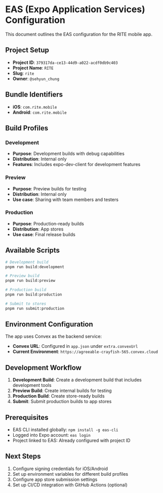# EAS (Expo Application Services) Configuration

This document outlines the EAS configuration for the RITE mobile app.

## Project Setup

- **Project ID**: `379317da-ce13-44d9-a022-acdf0db9c403`
- **Project Name**: `RITE`
- **Slug**: `rite`
- **Owner**: `@sehyun_chung`

## Bundle Identifiers

- **iOS**: `com.rite.mobile`
- **Android**: `com.rite.mobile`

## Build Profiles

### Development

- **Purpose**: Development builds with debug capabilities
- **Distribution**: Internal only
- **Features**: Includes expo-dev-client for development features

### Preview

- **Purpose**: Preview builds for testing
- **Distribution**: Internal only
- **Use case**: Sharing with team members and testers

### Production

- **Purpose**: Production-ready builds
- **Distribution**: App stores
- **Use case**: Final release builds

## Available Scripts

```bash
# Development build
pnpm run build:development

# Preview build
pnpm run build:preview

# Production build
pnpm run build:production

# Submit to stores
pnpm run submit:production
```

## Environment Configuration

The app uses Convex as the backend service:

- **Convex URL**: Configured in `app.json` under `extra.convexUrl`
- **Current Environment**: `https://agreeable-crayfish-565.convex.cloud`

## Development Workflow

1. **Development Build**: Create a development build that includes development tools
2. **Preview Build**: Create internal builds for testing
3. **Production Build**: Create store-ready builds
4. **Submit**: Submit production builds to app stores

## Prerequisites

- EAS CLI installed globally: `npm install -g eas-cli`
- Logged into Expo account: `eas login`
- Project linked to EAS: Already configured with project ID

## Next Steps

1. Configure signing credentials for iOS/Android
2. Set up environment variables for different build profiles
3. Configure app store submission settings
4. Set up CI/CD integration with GitHub Actions (optional)

